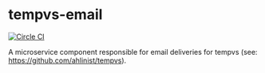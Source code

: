 # tempvs-email
[![Circle CI](https://circleci.com/gh/ahlinist/tempvs-email/tree/master.svg?&style=shield)](https://circleci.com/gh/ahlinist/tempvs-email/tree/master)

A microservice component responsible for email deliveries for tempvs (see: https://github.com/ahlinist/tempvs).
